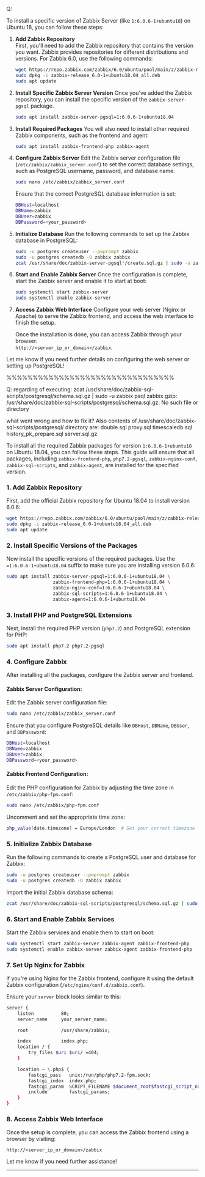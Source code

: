 Q: 

To install a specific version of Zabbix Server (like `1:6.0.6-1+ubuntu18`) on Ubuntu 18, you can follow these steps:

1. **Add Zabbix Repository**  
   First, you'll need to add the Zabbix repository that contains the version you want. Zabbix provides repositories for different distributions and versions. For Zabbix 6.0, use the following commands:

   ```bash
   wget https://repo.zabbix.com/zabbix/6.0/ubuntu/pool/main/z/zabbix-release/zabbix-release_6.0-1%2Bubuntu18.04_all.deb
   sudo dpkg -i zabbix-release_6.0-1+ubuntu18.04_all.deb
   sudo apt update
   ```

2. **Install Specific Zabbix Server Version**
   Once you've added the Zabbix repository, you can install the specific version of the `zabbix-server-pgsql` package.

   ```bash
   sudo apt install zabbix-server-pgsql=1:6.0.6-1+ubuntu18.04
   ```

3. **Install Required Packages**
   You will also need to install other required Zabbix components, such as the frontend and agent:

   ```bash
   sudo apt install zabbix-frontend-php zabbix-agent
   ```

4. **Configure Zabbix Server**
   Edit the Zabbix server configuration file (`/etc/zabbix/zabbix_server.conf`) to set the correct database settings, such as PostgreSQL username, password, and database name.

   ```bash
   sudo nano /etc/zabbix/zabbix_server.conf
   ```

   Ensure that the correct PostgreSQL database information is set:
   ```bash
   DBHost=localhost
   DBName=zabbix
   DBUser=zabbix
   DBPassword=<your_password>
   ```

5. **Initialize Database**
   Run the following commands to set up the Zabbix database in PostgreSQL:

   ```bash
   sudo -u postgres createuser --pwprompt zabbix
   sudo -u postgres createdb -O zabbix zabbix
   zcat /usr/share/doc/zabbix-server-pgsql*/create.sql.gz | sudo -u zabbix psql zabbix
   ```

6. **Start and Enable Zabbix Server**
   Once the configuration is complete, start the Zabbix server and enable it to start at boot:

   ```bash
   sudo systemctl start zabbix-server
   sudo systemctl enable zabbix-server
   ```

7. **Access Zabbix Web Interface**
   Configure your web server (Nginx or Apache) to serve the Zabbix frontend, and access the web interface to finish the setup.

   Once the installation is done, you can access Zabbix through your browser:  
   `http://<server_ip_or_domain>/zabbix`.

Let me know if you need further details on configuring the web server or setting up PostgreSQL!


%%%%%%%%%%%%%%%%%%%%%%%%%%%%%%%%

Q: regarding of executing: zcat /usr/share/doc/zabbix-sql-scripts/postgresql/schema.sql.gz | sudo -u zabbix psql zabbix
gzip: /usr/share/doc/zabbix-sql-scripts/postgresql/schema.sql.gz: No such file or directory

what went wrong and how to fix it?
Also contents of /usr/share/doc/zabbix-sql-scripts/postgresql/ directory are:
double.sql              proxy.sql               timescaledb.sql
history_pk_prepare.sql  server.sql.gz

To install all the required Zabbix packages for version `1:6.0.6-1+ubuntu18` on Ubuntu 18.04, you can follow these steps. This guide will ensure that all packages, including `zabbix-frontend-php`, `php7.2-pgsql`, `zabbix-nginx-conf`, `zabbix-sql-scripts`, and `zabbix-agent`, are installed for the specified version.

### 1. Add Zabbix Repository

First, add the official Zabbix repository for Ubuntu 18.04 to install version 6.0.6:

```bash
wget https://repo.zabbix.com/zabbix/6.0/ubuntu/pool/main/z/zabbix-release/zabbix-release_6.0-1%2Bubuntu18.04_all.deb
sudo dpkg -i zabbix-release_6.0-1+ubuntu18.04_all.deb
sudo apt update
```

### 2. Install Specific Versions of the Packages

Now install the specific versions of the required packages. Use the `=1:6.0.6-1+ubuntu18.04` suffix to make sure you are installing version 6.0.6:

```bash
sudo apt install zabbix-server-pgsql=1:6.0.6-1+ubuntu18.04 \
                 zabbix-frontend-php=1:6.0.6-1+ubuntu18.04 \
                 zabbix-nginx-conf=1:6.0.6-1+ubuntu18.04 \
                 zabbix-sql-scripts=1:6.0.6-1+ubuntu18.04 \
                 zabbix-agent=1:6.0.6-1+ubuntu18.04
```

### 3. Install PHP and PostgreSQL Extensions

Next, install the required PHP version (`php7.2`) and PostgreSQL extension for PHP:

```bash
sudo apt install php7.2 php7.2-pgsql
```

### 4. Configure Zabbix

After installing all the packages, configure the Zabbix server and frontend.

#### Zabbix Server Configuration:
Edit the Zabbix server configuration file:

```bash
sudo nano /etc/zabbix/zabbix_server.conf
```

Ensure that you configure PostgreSQL details like `DBHost`, `DBName`, `DBUser`, and `DBPassword`:

```bash
DBHost=localhost
DBName=zabbix
DBUser=zabbix
DBPassword=<your_password>
```

#### Zabbix Frontend Configuration:
Edit the PHP configuration for Zabbix by adjusting the time zone in `/etc/zabbix/php-fpm.conf`:

```bash
sudo nano /etc/zabbix/php-fpm.conf
```

Uncomment and set the appropriate time zone:

```bash
php_value[date.timezone] = Europe/London  # Set your correct timezone
```

### 5. Initialize Zabbix Database

Run the following commands to create a PostgreSQL user and database for Zabbix:

```bash
sudo -u postgres createuser --pwprompt zabbix
sudo -u postgres createdb -O zabbix zabbix
```

Import the initial Zabbix database schema:

```bash
zcat /usr/share/doc/zabbix-sql-scripts/postgresql/schema.sql.gz | sudo -u zabbix psql zabbix
```

### 6. Start and Enable Zabbix Services

Start the Zabbix services and enable them to start on boot:

```bash
sudo systemctl start zabbix-server zabbix-agent zabbix-frontend-php
sudo systemctl enable zabbix-server zabbix-agent zabbix-frontend-php
```

### 7. Set Up Nginx for Zabbix

If you're using Nginx for the Zabbix frontend, configure it using the default Zabbix configuration (`/etc/nginx/conf.d/zabbix.conf`).

Ensure your `server` block looks similar to this:

```bash
server {
    listen          80;
    server_name     your_server_name;

    root            /usr/share/zabbix;

    index           index.php;
    location / {
        try_files $uri $uri/ =404;
    }

    location ~ \.php$ {
        fastcgi_pass   unix:/run/php/php7.2-fpm.sock;
        fastcgi_index  index.php;
        fastcgi_param  SCRIPT_FILENAME $document_root$fastcgi_script_name;
        include        fastcgi_params;
    }
}
```

### 8. Access Zabbix Web Interface

Once the setup is complete, you can access the Zabbix frontend using a browser by visiting:

```
http://<server_ip_or_domain>/zabbix
```

Let me know if you need further assistance!

---